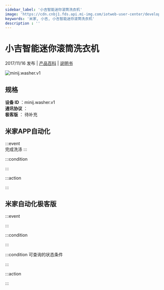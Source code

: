 ```yaml
---
sidebar_label: '小吉智能迷你滚筒洗衣机'
image: 'https://cdn.cnbj1.fds.api.mi-img.com/iotweb-user-center/developer_1679047511400MPG3Uyv8.png?GalaxyAccessKeyId=AKVGLQWBOVIRQ3XLEW&Expires=9223372036854775807&Signature=SgIHDKbq2Mlp/TfsSyX86lPI54M='
keywords: '米家, 小吉, 小吉智能迷你滚筒洗衣机'
description : ''
---
```

# 小吉智能迷你滚筒洗衣机

2017/11/16 发布 | [产品百科](https://home.mi.com/webapp/content/baike/product/index.html?model=minij.washer.v1/) | [说明书](https://home.mi.com/views/introduction.html?model=minij.washer.v1&region=cn)

![minij.washer.v1](https://cdn.cnbj1.fds.api.mi-img.com/iotweb-user-center/developer_1679047511400MPG3Uyv8.png?GalaxyAccessKeyId=AKVGLQWBOVIRQ3XLEW&Expires=9223372036854775807&Signature=SgIHDKbq2Mlp/TfsSyX86lPI54M=)

## 规格  
> 
**设备 ID** ：minij.washer.v1  
**通讯协议** ：  
**极客版**  ： 待补充 


## 米家APP自动化  

:::event  
完成洗涤
:::

:::condition  

:::

:::action   

:::

## 米家自动化极客版  

:::event  

:::

:::condition  

:::

:::condition 可查询的状态条件  

:::

:::action  

:::

        
